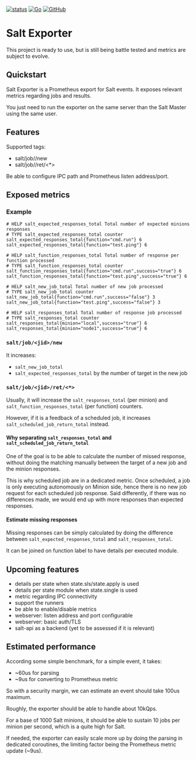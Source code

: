 [![status](https://img.shields.io/badge/status-in%20development-orange)](https://github.com/kpetremann/salt-exporter)
[![Go](https://img.shields.io/github/go-mod/go-version/kpetremann/salt-exporter)](https://github.com/kpetremann/salt-exporter)
[![GitHub](https://img.shields.io/github/license/kpetremann/salt-exporter)](https://github.com/kpetremann/salt-exporter/blob/main/LICENSE)

# Salt Exporter

This project is ready to use, but is still being battle tested and metrics are subject to evolve.

## Quickstart

Salt Exporter is a Prometheus export for Salt events. It exposes relevant metrics regarding jobs and results.

You just need to run the exporter on the same server than the Salt Master using the same user.

## Features

Supported tags:
* salt/job/<jid>/new
* salt/job/<jid>/ret/<*>

Be able to configure IPC path and Prometheus listen address/port.

## Exposed metrics

### Example

```
# HELP salt_expected_responses_total Total number of expected minions responses
# TYPE salt_expected_responses_total counter
salt_expected_responses_total{function="cmd.run"} 6
salt_expected_responses_total{function="test.ping"} 6

# HELP salt_function_responses_total Total number of response per function processed
# TYPE salt_function_responses_total counter
salt_function_responses_total{function="cmd.run",success="true"} 6
salt_function_responses_total{function="test.ping",success="true"} 6

# HELP salt_new_job_total Total number of new job processed
# TYPE salt_new_job_total counter
salt_new_job_total{function="cmd.run",success="false"} 3
salt_new_job_total{function="test.ping",success="false"} 3

# HELP salt_responses_total Total number of response job processed
# TYPE salt_responses_total counter
salt_responses_total{minion="local",success="true"} 6
salt_responses_total{minion="node1",success="true"} 6
```

### `salt/job/<jid>/new`

It increases:
* `salt_new_job_total`
* `salt_expected_responses_total` by the number of target in the new job

### `salt/job/<jid>/ret/<*>`

Usually, it will increase the `salt_responses_total` (per minion) and `salt_function_responses_total` (per function) counters.

However, if it is a feedback of a scheduled job, it increases `salt_scheduled_job_return_total` instead.

#### Why separating `salt_responses_total` and `salt_scheduled_job_return_total`

One of the goal is to be able to calculate the number of missed response, without doing the matching manually between the target of a new job and the minion responses.

This is why scheduled job are in a dedicated metric. Once scheduled, a job is only executing autonomously on Minion side, hence there is no new job request for each scheduled job response. Said differently, if there was no differences made, we would end up with more responses than expected responses.

#### Estimate missing responses

Missing responses can be simply calculated by doing the difference between `salt_expected_responses_total` and `salt_responses_total`.

It can be joined on function label to have details per executed module.

## Upcoming features

* details per state when state.sls/state.apply is used
* details per state module when state.single is used
* metric regarding IPC connectivity
* support the runners
* be able to enable/disable metrics
* webserver: listen address and port configurable
* webserver: basic auth/TLS
* salt-api as a backend (yet to be assessed if it is relevant)

## Estimated performance

According some simple benchmark, for a simple event, it takes:
* ~60us for parsing
* ~9us for converting to Prometheus metric

So with a security margin, we can estimate an event should take 100us maximum.

Roughly, the exporter should be able to handle about 10kQps.

For a base of 1000 Salt minions, it should be able to sustain 10 jobs per minion per second, which is a quite high for Salt.

If needed, the exporter can easily scale more up by doing the parsing in dedicated coroutines, the limiting factor being the Prometheus metric update (~9us).
